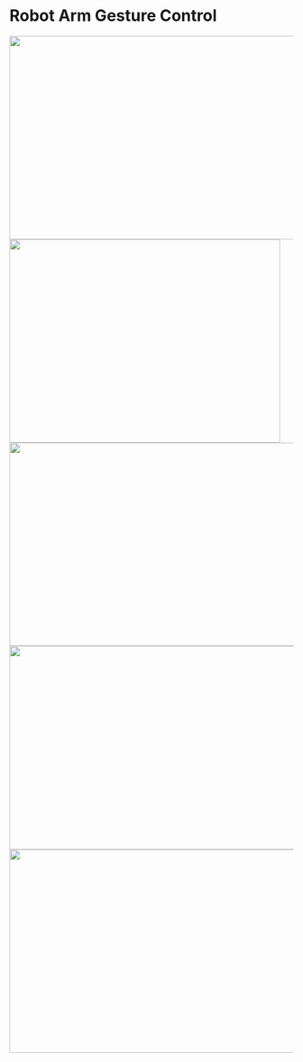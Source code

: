 # Robot Arm Gesture Control


<img src="https://github.com/murtazahassan/Robot-Arm-Gesture-Control/blob/master/Images/4.PNG" width="640" height="360" /> 
<img src="https://github.com/murtazahassan/Robot-Arm-Gesture-Control/blob/master/Images/Hand Complete.PNG" width="480" height="360" /> 
<img src="https://github.com/murtazahassan/Robot-Arm-Gesture-Control/blob/master/Images/PipeLine.PNG" width="640" height="360" /> 
<img src="https://github.com/murtazahassan/Robot-Arm-Gesture-Control/blob/master/Images/SerialData.jpg" width="640" height="360" /> 
<img src="https://github.com/murtazahassan/Robot-Arm-Gesture-Control/blob/master/Images/13.PNG" width="640" height="360" /> 
